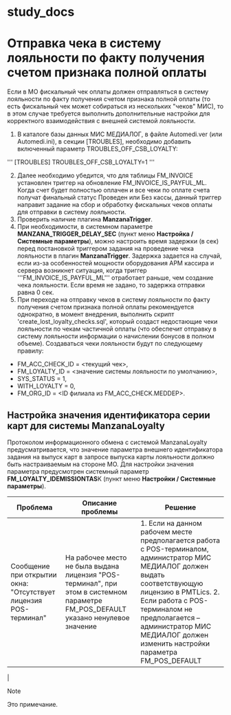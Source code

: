 # study_docs
# Отправка чека в систему лояльности по факту получения счетом признака полной оплаты
Если в МО фискальный чек оплаты должен отправляться в систему лояльности по факту получения счетом признака полной оплаты (то есть фискальный чек может собираться из нескольких "чеков" МИС), то в этом случае требуется выполнить дополнительные настройки для корректного взаимодействия с внешней системой лояльности.
1. В каталоге базы данных МИС МЕДИАЛОГ, в файле Automedi.ver (или Аutomedi.ini), в секции [TROUBLES], необходимо добавить включенный параметр TROUBLES_OFF_CSB_LOYALTY: 

'''
[TROUBLES]
TROUBLES_OFF_CSB_LOYALTY=1
'''

2. Далее необходимо убедится, что для таблицы FM_INVOICE установлен триггер на обновление FM_INVOICE_IS_PAYFUL_ML. Когда счет будет полностью оплачен и все чеки по оплате счета получат финальный статус Проведен или Без кассы, данный триггер направит задание на сбор и обработку фискальных чеков оплаты для отправки в систему лояльности.
3.	Проверить наличие плагина **ManzanaTrigger**.
4.	При необходимости, в системном параметре **MANZANA_TRIGGER_DELAY_SEC** (пункт меню **Настройка / Системные параметры**), можно настроить время задержки (в сек) перед постановкой триггером задания на проведение чека лояльности в плагин **ManzanaTrigger**. Задержка задается  на случай, если из-за особенностей мощности оборудования АРМ кассира и сервера возникнет ситуация, когда триггер '''FM_INVOICE_IS_PAYFUL_ML''' отработает раньше, чем создание чека лояльности. Если время не задано, то задержка отправки равна 0 сек.
5.	При переходе на отправку чеков в систему лояльности по факту получения счетом признака полной оплаты рекомендуется однократно, в момент внедрения, выполнить скрипт 'create_lost_loyalty_checks.sql', который создаст недостающие чеки лояльности по чекам частичной оплаты (что обеспечит отправку в систему лояльности информации о начислении бонусов в полном объеме).
Создаваться чеки лояльности будут по следующему правилу:
*	FM_ACC_CHECK_ID = <текущий чек>,
*	FM_LOYALTY_ID = <значение системы лояльности по умолчанию>,
*	SYS_STATUS = 1,
*	WITH_LOYALTY = 0,
*	FM_ORG_ID = <ID филиала из FM_ACC_CHECK.MEDDEP>.
## Настройка значения идентификатора серии карт для системы ManzanaLoyalty
Протоколом информационного обмена с системой ManzanaLoyalty предусматривается, что значение параметра внешнего идентификатора задания на выпуск карт в запросе выпуска карты лояльности должно быть настраиваемым на стороне МО. Для настройки значения параметра предусмотрен системный параметр **FM_LOYALTY_IDEMISSIONTAS**K (пункт меню **Настройки / Системные параметры**).

| Проблема | Описание проблемы | Решение |
|----------|----------|----------|
| Сообщение при открытии окна: "Отсутствует лицензия POS-терминал"    | На рабочее место не была выдана лицензия "POS-терминал", при этом в системном параметре FM_POS_DEFAULT указано ненулевое значение   | 1. Если на данном рабочем месте предполагается работа с POS-терминалом, администратор МИС МЕДИАЛОГ должен выдать соответствующую лицензию в PMTLics. 2. Если работа с POS-терминалом не предполагается – администратор МИС МЕДИАЛОГ должен изменить настройки параметра FM_POS_DEFAULT
|

> [!NOTE]  
> Это примечание.
